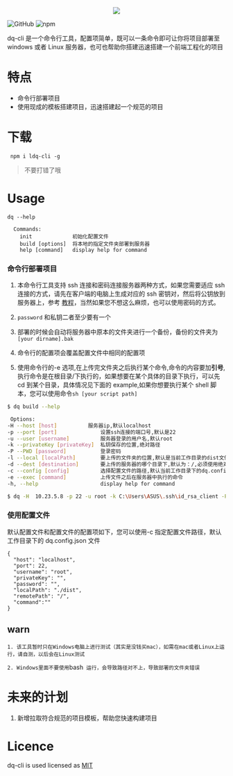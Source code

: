 <div align='center'><img align='center' src='https://leftover-md.oss-cn-guangzhou.aliyuncs.com/img-md/logo1.jpg'/></div>

![GitHub](https://img.shields.io/github/license/left0ver/dq-cli) ![npm](https://img.shields.io/npm/v/ldq-cli)

dq-cli 是一个命令行工具，配置项简单，既可以一条命令即可让你将项目部署至 windows 或者 Linux 服务器，也可也帮助你搭建迅速搭建一个前端工程化的项目

# 特点

- 命令行部署项目
- 使用现成的模板搭建项目，迅速搭建起一个规范的项目

# 下载

```
 npm i ldq-cli -g
```

> 不要打错了哦

# Usage

```
dq --help

  Commands:
    init             初始化配置文件
    build [options]  将本地的指定文件夹部署到服务器
    help [command]   display help for command
```

### 命令行部署项目

1. 本命令行工具支持 ssh 连接和密码连接服务器两种方式，如果您需要适应 ssh 连接的方式，请先在客户端的电脑上生成对应的 ssh 密钥对，然后将公钥放到服务器上，参考 [教程](https://leftover.cn/2022/04/27/ssh%E5%AF%86%E9%92%A5%E8%BF%9C%E7%A8%8B%E8%BF%9E%E6%8E%A5%E6%9C%8D%E5%8A%A1%E5%99%A8/)，当然如果您不想这么麻烦，也可以使用密码的方式。

2. `password` 和私钥二者至少要有一个

3. 部署的时候会自动将服务器中原本的文件夹进行一个备份，备份的文件夹为`[your dirname].bak`

4. 命令行的配置项会覆盖配置文件中相同的配置项
5. 使用命令行的-e 选项,在上传完文件夹之后执行某个命令,命令的内容要加**引号**,执行命令是在根目录/下执行的，如果想要在某个具体的目录下执行，可以先 cd 到某个目录，具体情况见下面的 example,如果你想要执行某个 shell 脚本，您可以使用命令`sh [your script path]`

```bash
$ dq build --help

 Options:
-H --host [host]          服务器ip,默认localhost
-p --port [port]              设置ssh连接的端口号,默认是22
-u --user [username]          服务器登录的用户名,默认root
-k --privateKey [privateKey]  私钥保存的位置,绝对路径
-P --PWD [password]           登录密码
-l --local [localPath]        要上传的文件夹的位置,默认是当前工作目录的dist文件夹
-d --dest [destination]       要上传的服务器的哪个目录下,默认为：/,必须使用绝对路径
-c --config [config]          选择配置文件的路径,默认当前工作目录下的dq.config.json文件
-e --exec [command]           上传文件之后在服务器中执行的命令
-h, --help                    display help for command

$ dq -H  10.23.5.8 -p 22 -u root -k C:\Users\ASUS\.ssh\id_rsa_client -P 123456 -l ./dist -d /home/root/ -c .\config\dq.config.json -e 'cd /home/root/dist && npm i'

```

### 使用配置文件

默认配置文件和配置文件的配置项如下，您可以使用-c 指定配置文件路径，默认工作目录下的 dq.config.json 文件

```
{
  "host": "localhost",
  "port": 22,
  "username": "root",
  "privateKey": "",
  "password": "",
  "localPath": "./dist",
  "remotePath": "/",
  "command":""
}

```

## warn

`1. 该工具暂时只在Windows电脑上进行测试（其实是没钱买mac），如需在mac或者Linux上运行，请自测，以后会在Linux测试`

`2. Windows里面不要使用`bash` 运行，会导致路径对不上，导致部署的文件夹错误`

# 未来的计划

1. 新增拉取符合规范的项目模板，帮助您快速构建项目

# Licence

dq-cli is used licensed as [MIT](https://github.com/left0ver/dq-cli/blob/main/LICENSE)
